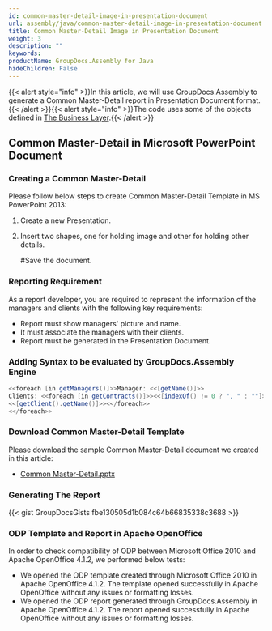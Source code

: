 ```yaml
---
id: common-master-detail-image-in-presentation-document
url: assembly/java/common-master-detail-image-in-presentation-document
title: Common Master-Detail Image in Presentation Document
weight: 3
description: ""
keywords: 
productName: GroupDocs.Assembly for Java
hideChildren: False
---
```

{{< alert style="info" >}}In this article, we will use GroupDocs.Assembly to generate a Common Master-Detail report in Presentation Document format.{{< /alert >}}{{< alert style="info" >}}The code uses some of the objects defined in [The Business Layer](https://docs.groupdocs.com/assembly/java/the-business-layer/).{{< /alert >}}

## Common Master-Detail in Microsoft PowerPoint Document

### Creating a Common Master-Detail

Please follow below steps to create Common Master-Detail Template in MS PowerPoint 2013:

1.  Create a new Presentation.
2.  Insert two shapes, one for holding image and other for holding other details.  
    
    #Save the document.

### Reporting Requirement

As a report developer, you are required to represent the information of the managers and clients with the following key requirements:

*   Report must show managers' picture and name.
*   It must associate the managers with their clients.
*   Report must be generated in the Presentation Document.

### Adding Syntax to be evaluated by GroupDocs.Assembly Engine

```java
<<foreach [in getManagers()]>>Manager: <<[getName()]>>
Clients: <<foreach [in getContracts()]>><<[indexOf() != 0 ? ", " : ""]>>
<<[getClient().getName()]>><</foreach>>
<</foreach>>
```

### Download Common Master-Detail Template

Please download the sample Common Master-Detail document we created in this article:

*   [Common Master-Detail.pptx](https://github.com/groupdocs-assembly/GroupDocs.Assembly-for-Java/blob/master/Examples/GroupDocs.Assembly.Examples.Java/Data/Storage/Presentation%20Templates/Common%20Master-Detail.pptx?raw=true)

### Generating The Report

{{< gist GroupDocsGists fbe130505d1b084c64b66835338c3688 >}}

### ODP Template and Report in Apache OpenOffice

In order to check compatibility of ODP between Microsoft Office 2010 and Apache OpenOffice 4.1.2, we performed below tests:

*   We opened the ODP template created through Microsoft Office 2010 in Apache OpenOffice 4.1.2. The template opened successfully in Apache OpenOffice without any issues or formatting losses.
*   We opened the ODP report generated through GroupDocs.Assembly in Apache OpenOffice 4.1.2. The report opened successfully in Apache OpenOffice without any issues or formatting losses.
